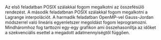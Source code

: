 Az első feladatban POSIX szálakkal fogom megalkotni az összefésülő rendezést.
A második feladatbnan POSIX szálakkal fogom megalkotni a Lagrange interpolációt.
A harmadik feladatban OpenMP-vel Gauss-Jordan módszerrel való lineáris egyenletszer megoldást fogom leprogramozni.
Mindháromhoz fog tarttozni egy-egy grafikon ami összehasonlítja az időket a szekvenciális esettel a megadott adatmennyiségtől függően.

